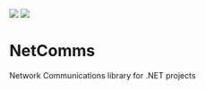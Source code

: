 ![](https://github.com/Malcolmnixon/NetComms/workflows/dotnet-windows/badge.svg)
![](https://github.com/Malcolmnixon/NetComms/workflows/dotnet-ubuntu/badge.svg)

# NetComms
Network Communications library for .NET projects
